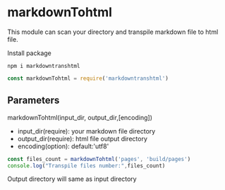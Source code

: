 # markdownTohtml
This module can scan your directory and transpile markdown file to html file.

Install package
```shell
npm i markdowntranshtml
```

```js
const markdownTohtml = require('markdowntranshtml')
```
## Parameters
markdownTohtml(input_dir, output_dir,[encoding])
- input_dir(require): your markdown file directory
- output_dir(require): html file output directory 
- encoding(option): default:'utf8'

```js
const files_count = markdownTohtml('pages', 'build/pages')
console.log("Transpile files number:",files_count)
```

Output directory will same as input directory 
